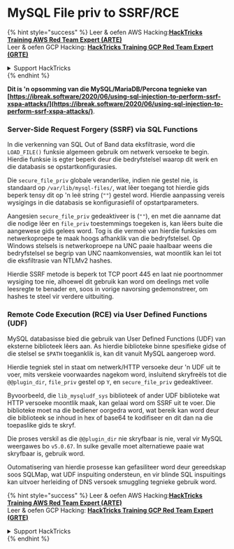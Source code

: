 # MySQL File priv to SSRF/RCE

{% hint style="success" %}
Leer & oefen AWS Hacking:<img src="/.gitbook/assets/arte.png" alt="" data-size="line">[**HackTricks Training AWS Red Team Expert (ARTE)**](https://training.hacktricks.xyz/courses/arte)<img src="/.gitbook/assets/arte.png" alt="" data-size="line">\
Leer & oefen GCP Hacking: <img src="/.gitbook/assets/grte.png" alt="" data-size="line">[**HackTricks Training GCP Red Team Expert (GRTE)**<img src="/.gitbook/assets/grte.png" alt="" data-size="line">](https://training.hacktricks.xyz/courses/grte)

<details>

<summary>Support HackTricks</summary>

* Kyk na die [**subskripsie planne**](https://github.com/sponsors/carlospolop)!
* **Sluit aan by die** 💬 [**Discord groep**](https://discord.gg/hRep4RUj7f) of die [**telegram groep**](https://t.me/peass) of **volg** ons op **Twitter** 🐦 [**@hacktricks\_live**](https://twitter.com/hacktricks\_live)**.**
* **Deel hacking truuks deur PRs in te dien na die** [**HackTricks**](https://github.com/carlospolop/hacktricks) en [**HackTricks Cloud**](https://github.com/carlospolop/hacktricks-cloud) github repos.

</details>
{% endhint %}

**Dit is 'n opsomming van die MySQL/MariaDB/Percona tegnieke van [https://ibreak.software/2020/06/using-sql-injection-to-perform-ssrf-xspa-attacks/](https://ibreak.software/2020/06/using-sql-injection-to-perform-ssrf-xspa-attacks/)**.

### Server-Side Request Forgery (SSRF) via SQL Functions

In die verkenning van SQL Out of Band data eksfiltrasie, word die `LOAD_FILE()` funksie algemeen gebruik om netwerk versoeke te begin. Hierdie funksie is egter beperk deur die bedryfstelsel waarop dit werk en die databasis se opstartkonfigurasies.

Die `secure_file_priv` globale veranderlike, indien nie gestel nie, is standaard op `/var/lib/mysql-files/`, wat lêer toegang tot hierdie gids beperk tensy dit op 'n leë string (`""`) gestel word. Hierdie aanpassing vereis wysigings in die databasis se konfigurasiefil of opstartparameters.

Aangesien `secure_file_priv` gedeaktiveer is (`""`), en met die aanname dat die nodige lêer en `file_priv` toestemmings toegeken is, kan lêers buite die aangewese gids gelees word. Tog is die vermoë van hierdie funksies om netwerkoproepe te maak hoogs afhanklik van die bedryfstelsel. Op Windows stelsels is netwerkoproepe na UNC paaie haalbaar weens die bedryfstelsel se begrip van UNC naamkonvensies, wat moontlik kan lei tot die eksfiltrasie van NTLMv2 hashes.

Hierdie SSRF metode is beperk tot TCP poort 445 en laat nie poortnommer wysiging toe nie, alhoewel dit gebruik kan word om deelings met volle leesregte te benader en, soos in vorige navorsing gedemonstreer, om hashes te steel vir verdere uitbuiting.

### Remote Code Execution (RCE) via User Defined Functions (UDF)

MySQL databasisse bied die gebruik van User Defined Functions (UDF) van eksterne biblioteek lêers aan. As hierdie biblioteke binne spesifieke gidse of die stelsel se `$PATH` toeganklik is, kan dit vanuit MySQL aangeroep word.

Hierdie tegniek stel in staat om netwerk/HTTP versoeke deur 'n UDF uit te voer, mits verskeie voorwaardes nagekom word, insluitend skryfreëls tot die `@@plugin_dir`, `file_priv` gestel op `Y`, en `secure_file_priv` gedeaktiveer.

Byvoorbeeld, die `lib_mysqludf_sys` biblioteek of ander UDF biblioteke wat HTTP versoeke moontlik maak, kan gelaai word om SSRF uit te voer. Die biblioteke moet na die bediener oorgedra word, wat bereik kan word deur die biblioteek se inhoud in hex of base64 te kodifiseer en dit dan na die toepaslike gids te skryf.

Die proses verskil as die `@@plugin_dir` nie skryfbaar is nie, veral vir MySQL weergawes bo `v5.0.67`. In sulke gevalle moet alternatiewe paaie wat skryfbaar is, gebruik word.

Outomatisering van hierdie prosesse kan gefasiliteer word deur gereedskap soos SQLMap, wat UDF inspuiting ondersteun, en vir blinde SQL inspuitings kan uitvoer herleiding of DNS versoek smuggling tegnieke gebruik word.

{% hint style="success" %}
Leer & oefen AWS Hacking:<img src="/.gitbook/assets/arte.png" alt="" data-size="line">[**HackTricks Training AWS Red Team Expert (ARTE)**](https://training.hacktricks.xyz/courses/arte)<img src="/.gitbook/assets/arte.png" alt="" data-size="line">\
Leer & oefen GCP Hacking: <img src="/.gitbook/assets/grte.png" alt="" data-size="line">[**HackTricks Training GCP Red Team Expert (GRTE)**<img src="/.gitbook/assets/grte.png" alt="" data-size="line">](https://training.hacktricks.xyz/courses/grte)

<details>

<summary>Support HackTricks</summary>

* Kyk na die [**subskripsie planne**](https://github.com/sponsors/carlospolop)!
* **Sluit aan by die** 💬 [**Discord groep**](https://discord.gg/hRep4RUj7f) of die [**telegram groep**](https://t.me/peass) of **volg** ons op **Twitter** 🐦 [**@hacktricks\_live**](https://twitter.com/hacktricks\_live)**.**
* **Deel hacking truuks deur PRs in te dien na die** [**HackTricks**](https://github.com/carlospolop/hacktricks) en [**HackTricks Cloud**](https://github.com/carlospolop/hacktricks-cloud) github repos.

</details>
{% endhint %}
